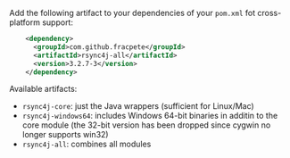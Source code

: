 Add the following artifact to your dependencies of your `pom.xml` fot cross-platform support:

```xml
    <dependency>
      <groupId>com.github.fracpete</groupId>
      <artifactId>rsync4j-all</artifactId>
      <version>3.2.7-3</version>
    </dependency>
```

Available artifacts:
* `rsync4j-core`: just the Java wrappers (sufficient for Linux/Mac)
* `rsync4j-windows64`: includes Windows 64-bit binaries in additin to the core module (the 32-bit version has been dropped since cygwin no longer supports win32)
* `rsync4j-all`: combines all modules
